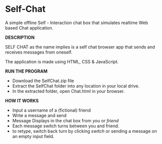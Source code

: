 # Self-Chat

A simple offline Self - Interaction chat box that simulates realtime Web based Chat application.

**DESCRIPTION**

SELF CHAT as the name implies is a self chat browser app that sends and receives messages from oneself. 

The application is made using HTML, CSS & JavaScript. 

**RUN THE PROGRAM** 

* Download the SelfChat.zip file 
* Extract the SelfChat folder into any location in your local drive.
* In the extracted folder, open Chat.html in your browser.

**HOW IT WORKS**

* Input a username of a (fictional) friend
* Write a message and send
* Message Displays in the chat box from _you_ or _friend_
* Each message switch turns between you and friend.
* to retype, switch back turn by clicking _switch_ or sending a message on an empty input field. 


